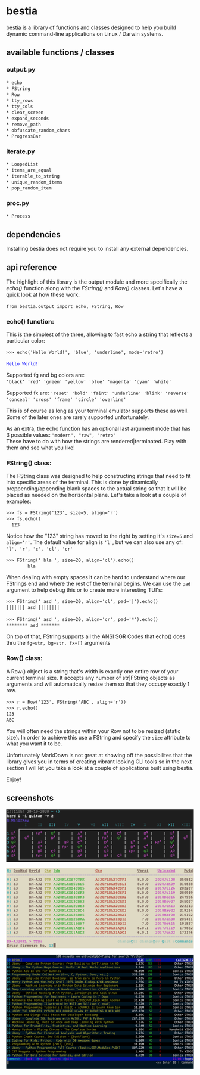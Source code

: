 # bestia
bestia is a library of functions and classes designed to help you build dynamic command-line applications on Linux / Darwin systems.


## available functions / classes

### output.py

```
* echo
* FString
* Row
* tty_rows
* tty_cols
* clear_screen
* expand_seconds
* remove_path
* obfuscate_random_chars
* ProgressBar
```

### iterate.py

```
* LoopedList
* items_are_equal
* iterable_to_string
* unique_random_items
* pop_random_item
```

### proc.py

```
* Process
```



## dependencies
Installing bestia does not require you to install any external dependencies.


## api reference

The highlight of this library is the output module and more specifically the _echo()_ function along with the *FString()* and _Row()_ classes. Let's have a quick look at how these work:

`from bestia.output import echo, FString, Row `


### echo() function:

This is the simplest of the three, allowing to fast echo a string that reflects a particular color:

```
>>> echo('Hello World!', 'blue', 'underline', mode='retro')
```

<span style="color:blue"> `Hello World!` </span>

Supported fg and bg colors are:  
`'black' 'red' 'green' 'yellow' 'blue' 'magenta' 'cyan' 'white'`  


Supported fx are: `'reset' 'bold' 'faint' 'underline' 'blink' 'reverse' 'conceal' 'cross' 'frame' 'circle' 'overline'`  

This is of course as long as your terminal emulator supports these as well. Some of the later ones are rarely supported unfortunately.

As an extra, the echo function has an optional last argument mode that has 3 possible values: 
`"modern", "raw", "retro"`  
These have to do with how the strings are rendered|terminated. Play with them and see what you like!



### FString() class:

The FString class was designed to help constructing strings that need to fit into specific areas of the terminal. This is done by dinamically preppending/appending blank spaces to the actual string so that it will be placed as needed on the horizontal plane. Let's take a look at a couple of examples:

```
>>> fs = FString('123', size=5, align='r')
>>> fs.echo()
  123
```

Notice how the "123" string has moved to the right by setting it's `size=5` and `align='r'`. The default value for align is `'l'`, but we can also use any of: `'l', 'r', 'c', 'cl', 'cr'`

```
>>> FString(' bla ', size=20, align='cl').echo()
        bla         
```

When dealing with empty spaces it can be hard to understand where our FStrings end and where the rest of the terminal begins. We can use the `pad` argument to help debug this or to create more interesting TUI's:

```
>>> FString(' asd ', size=20, align='cl', pad='|').echo()
||||||| asd ||||||||

>>> FString(' asd ', size=20, align='cr', pad='*').echo()
******** asd *******
```

On top of that, FString supports all the ANSI SGR Codes that echo() does thru the `fg=str, bg=str, fx=[]` arguments


### Row() class:

A Row() object is a string that's width is exactly one entire row of your current terminal size. It accepts any number of str|FString objects as arguments and will automatically resize them so that they occupy exactly 1 row.

```
>>> r = Row('123', FString('ABC', align='r'))
>>> r.echo()
123                                                                                                                  ABC
```

You will often need the strings within your Row not to be resized (static size). In order to achieve this use a FString and specify the `size` attribute to what you want it to be. 


Unfortunately MarkDown is not great at showing off the possibilites that the library gives you in terms of creating vibrant looking CLI tools so in the next section I will let you take a look at a couple of applications built using bestia.

Enjoy!


## screenshots


![](resources/k.png)

![](resources/r.png)

![](resources/th.png)

